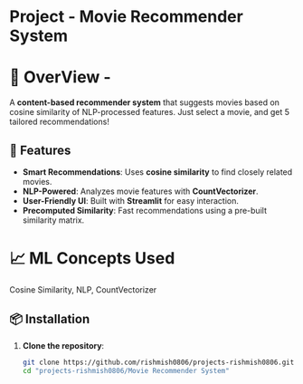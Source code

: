 # Project - Movie Recommender System

# 🧠 OverView -
A **content-based recommender system** that suggests movies based on cosine similarity of NLP-processed features. Just select a movie, and get 5 tailored recommendations! 

## 🚀 Features  
- **Smart Recommendations**: Uses **cosine similarity** to find closely related movies.  
- **NLP-Powered**: Analyzes movie features with **CountVectorizer**.  
- **User-Friendly UI**: Built with **Streamlit** for easy interaction.  
- **Precomputed Similarity**: Fast recommendations using a pre-built similarity matrix. 

# 📈 ML Concepts Used
Cosine Similarity, NLP, CountVectorizer

## 📦 Installation  
1. **Clone the repository**:  
   ```bash
   git clone https://github.com/rishmish0806/projects-rishmish0806.git
   cd "projects-rishmish0806/Movie Recommender System" 

